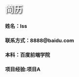 <!DOCTYPE html>
<html lang="en">
<head>
    <meta charset="UTF-8">
    <meta name="viewport" content="width=device-width, initial-scale=1.0">
    <meta http-equiv="X-UA-Compatible" content="ie=edge">
    <title>Document</title>
<style type="text/css">
h1{text-shadow:2px 2px 4px #000000;color:white;}
</style>
</head>
    
<body>
<h1>简历</h1>
<h3>姓名：lss</h3>
<h3>联系方式：8888@baidu.com</h3>
<h3>本科：百度前端学院</h3>
<h3>项目经验:项目A</h3>
</body>
</html>
